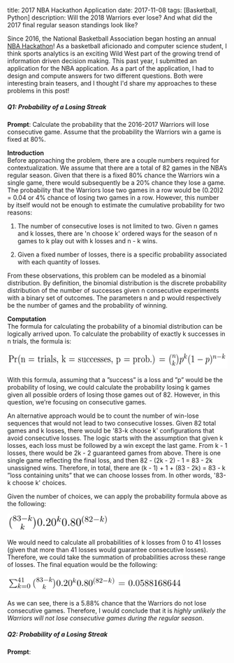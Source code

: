 title: 2017 NBA Hackathon Application
date: 2017-11-08
tags: [Basketball, Python]
description: Will the 2018 Warriors ever lose? And what did the 2017 final regular season standings look like?

Since 2016, the National Basketball Association began hosting an annual [NBA Hackathon](https://hackathon.nba.com/)! As a basketball aficionado and computer science student, I think sports analytics is an exciting Wild West part of the growing trend of information driven decision making. This past year, I submitted an application for the NBA application. As a part of the application, I had to design and compute answers for two different questions. Both were interesting brain teasers, and I thought I'd share my approaches to these problems in this post!

##### Q1: Probability of a Losing Streak
**Prompt**: Calculate the probability that the 2016-2017 Warriors will lose consecutive game. Assume that the probability the Warriors win a game is fixed at 80%.

**Introduction**<br>
Before approaching the problem, there are a couple numbers required for contextualization. We assume that there are a total of 82 games in the NBA’s regular season. Given that there is a fixed 80% chance the Warriors win a single game, there would subsequently be a 20% chance they lose a game. The probability that the Warriors lose two games in a row would be (0.20)2 = 0.04 or 4% chance of losing two games in a row. However, this number by itself would not be enough to estimate the cumulative probability for two reasons:

1. The number of consecutive loses is not limited to two. Given n games and k losses, there are 'n choose k' ordered ways for the season of n games to
k play out with k losses and n - k wins.

2. Given a fixed number of losses, there is a specific probability associated with each quantity of losses.

From these observations, this problem can be modeled as a binomial distribution. By definition, the binomial distribution is the discrete probability distribution of the number of successes given n consecutive experiments with a binary set of outcomes. The parameters n and p would respectively be the number of games and the probability of winning.

**Computation**<br>
The formula for calculating the probability of a binomial distribution can be logically arrived upon. To calculate the probability of exactly k successes in n trials, the formula is:

<img src="/static/pictures/2017NBAHack/BinomialFormula.png" alt="Drawing" style="height: 40px;"/>

With this formula, assuming that a ”success” is a loss and ”p” would be the probability of losing, we could calculate the probability losing k games given all possible orders of losing those games out of 82. However, in this question, we’re focusing on consecutive games.

An alternative approach would be to count the number of win-lose sequences that would not lead to two consecutive losses. Given 82 total games and k losses, there would be '83-k choose k' configurations that avoid consecutive losses. The logic starts with the assumption that given k losses, each loss must be followed by a win except the last game. From k - 1 losses, there would be 2k - 2 guaranteed games from above. There is one single game reflecting the final loss, and then 82 - (2k - 2) - 1 = 83 - 2k unassigned wins. Therefore, in total, there are (k - 1) + 1 + (83 - 2k) = 83 - k ”loss containing units” that we can choose losses from. In other words, '83-k choose k' choices.

Given the number of choices, we can apply the probability formula above as the following:

<img src="/static/pictures/2017NBAHack/BinomialFormula2.png" alt="Drawing" style="height: 40px;"/>

We would need to calculate all probabilities of k losses from 0 to 41 losses (given that more than 41 losses would guarantee consecutive losses). Therefore, we could take the summation of probabilities across these range of losses. The final equation would be the following:

<img src="/static/pictures/2017NBAHack/BinomialFormula3.png" alt="Drawing" style="height: 40px;"/>

As we can see, there is a 5.88% chance that the Warriors do not lose consecutive games. Therefore, I would conclude that it is *highly unlikely the Warriors will not lose consecutive games during the regular season*.

##### Q2: Probability of a Losing Streak
**Prompt**: 
